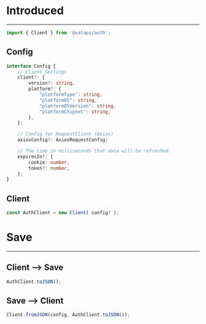 # Introduced

-----------

```typescript
import { Client } from '@valapi/auth';
```

## Config

```typescript
interface Config {
    // Client Settings
    client?: {
        version?: string,
        platform?: {
            "platformType": string,
            "platformOS": string,
            "platformOSVersion": string,
            "platformChipset": string,
        },
    };

    // Config for RequestClient (Axios)
    axiosConfig?: AxiosRequestConfig;

    // The time in milliseconds that data will be refreshed.
    expiresIn?: {
        cookie: number,
        token?: number,
    };
}
```

## Client

```typescript
const AuthClient = new Client( config? );
```

# Save

-----------

## Client --> Save

```typescript
AuthClient.toJSON();
```

## Save --> Client

```typescript
Client.fromJSON(config, AuthClient.toJSON());
```